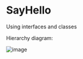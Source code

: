 # SayHello
Using interfaces and classes

Hierarchy diagram:

![image](https://user-images.githubusercontent.com/81368587/181623006-d9e7eb48-d879-4466-95aa-afaaef4387e0.png)

